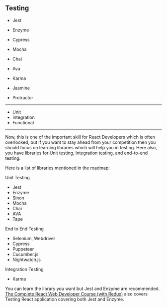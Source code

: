 ##  Testing

* Jest
* Enzyme
* Cypress

* Mocha
* Chai
* Ava
* Karma
* Jasmine
* Protractor

---

* Unit
* Integration
* Functional

---

Now, this is one of the important skill for React Developers which is often overlooked, but if you want to stay ahead from your competition then you should focus on learning libraries which will help you in testing. Here also, you have libraries for Unit testing, Integration testing, and end-to-end testing.

Here is a list of libraries mentioned in the roadmap:

Unit Testing

* Jest
* Enzyme
* Sinon
* Mocha
* Chai
* AVA
* Tape

End to End Testing

* Selenium, Webdriver
* Cypress
* Puppeteer
* Cucumber.js
* Nightwatch.js

Integration Testing

* Karma

You can learn the library you want but Jest and Enzyme are recommended. [The Complete React Web Developer Course (with Redux)](https://click.linksynergy.com/fs-bin/click?id=JVFxdTr9V80&subid=0&offerid=508237.1&type=10&tmpid=14538&RD_PARM1=https%3A%2F%2Fwww.udemy.com%2Freact-2nd-edition%2F) also covers Testing React application covering both Jest and Enzyme.
